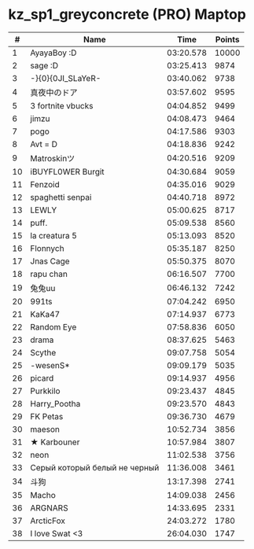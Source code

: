 # kz_sp1_greyconcrete (PRO) Maptop

|  # | Name | Time | Points |
|-------------- | -------------- | -------------- | -------------- | 
| 1 | AyayaBoy :D | 03:20.578 | 10000 | 
| 2 | sage :D | 03:25.413 | 9874 | 
| 3 | -}{0}{0JI_SLaYeR- | 03:40.062 | 9738 | 
| 4 | 真夜中のドア | 03:57.602 | 9595 | 
| 5 | 3 fortnite vbucks | 04:04.852 | 9499 | 
| 6 | jimzu | 04:08.473 | 9464 | 
| 7 | pogo | 04:17.586 | 9303 | 
| 8 | Avt = D | 04:18.836 | 9242 | 
| 9 | Matroskinツ | 04:20.516 | 9209 | 
| 10 | iBUYFL0WER Burgit | 04:30.684 | 9059 | 
| 11 | Fenzoid | 04:35.016 | 9029 | 
| 12 | spaghetti senpai | 04:40.718 | 8972 | 
| 13 | LEWLY | 05:00.625 | 8717 | 
| 14 | puff. | 05:09.538 | 8560 | 
| 15 | la creatura 5 | 05:13.093 | 8520 | 
| 16 | Flonnych | 05:35.187 | 8250 | 
| 17 | Jnas Cage | 05:50.375 | 8070 | 
| 18 | rapu chan | 06:16.507 | 7700 | 
| 19 | 兔兔uu | 06:46.132 | 7242 | 
| 20 | 991ts | 07:04.242 | 6950 | 
| 21 | KaKa47 | 07:14.937 | 6773 | 
| 22 | Random Eye | 07:58.836 | 6050 | 
| 23 | drama | 08:37.625 | 5463 | 
| 24 | Scythe | 09:07.758 | 5054 | 
| 25 | -wesenS* | 09:09.179 | 5035 | 
| 26 | picard | 09:14.937 | 4956 | 
| 27 | Purkkilo | 09:23.437 | 4845 | 
| 28 | Harry_Pootha | 09:23.570 | 4843 | 
| 29 | FK Petas | 09:36.730 | 4679 | 
| 30 | maeson | 10:52.734 | 3856 | 
| 31 | ★ Karbouner | 10:57.984 | 3807 | 
| 32 | neon | 11:02.538 | 3756 | 
| 33 | Серый который белый не черный | 11:36.008 | 3461 | 
| 34 | 斗狗 | 13:17.398 | 2741 | 
| 35 | Macho | 14:09.038 | 2456 | 
| 36 | ARGNARS | 14:33.695 | 2331 | 
| 37 | ArcticFox | 24:03.272 | 1780 | 
| 38 | I love Swat <3 | 26:04.030 | 1747 | 

